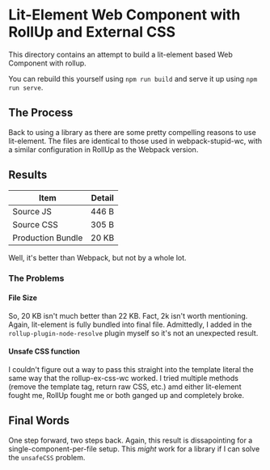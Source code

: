 # Lit-Element Web Component with RollUp and External CSS

 This directory contains an attempt to build a lit-element based Web Component with
 rollup.
 
 You can rebuild this yourself using `npm run build` and serve it up using `npm run serve`.
 
 ## The Process
 
 Back to using a library as there are some pretty compelling reasons to use lit-element. The files are 
 identical to those used in webpack-stupid-wc, with a similar configuration in RollUp as the Webpack version.
 
 ## Results
  
  | Item | Detail |
  | ---- | ------ |
  | Source JS | 446 B |
  | Source CSS  | 305 B |
  | Production Bundle | 20 KB |
  
  Well, it's better than Webpack, but not by a whole lot.
  
 ### The Problems

 #### File Size
 So, 20 KB isn't much better than 22 KB. Fact, 2k isn't worth mentioning. Again, lit-element is fully bundled into
 final file. Admittedly, I added in the `rollup-plugin-node-resolve` plugin myself so it's not an unexpected result.
 
 #### Unsafe CSS function
 I couldn't figure out a way to pass this straight into the template literal the same way that the rollup-ex-css-wc 
 worked. I tried multiple methods (remove the template tag, return raw CSS, etc.) amd either lit-element fought me, 
 RollUp fought me or both ganged up and completely broke. 
   
 ## Final Words
 
 One step forward, two steps back. Again, this result is dissapointing for a single-component-per-file setup. This 
 *might* work for a library if I can solve the `unsafeCSS` problem. 
   